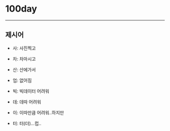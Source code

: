 # 100day
---
## 제시어
- 사: 사진찍고
- 차: 차마시고
- 산: 산에가서
- 업: 없어짐

- 빅: 빅데이터 어려워
- 데: 데따 어려워
- 이: 이따만큼 어려워..하지만
- 터: 터(더)...럽..
